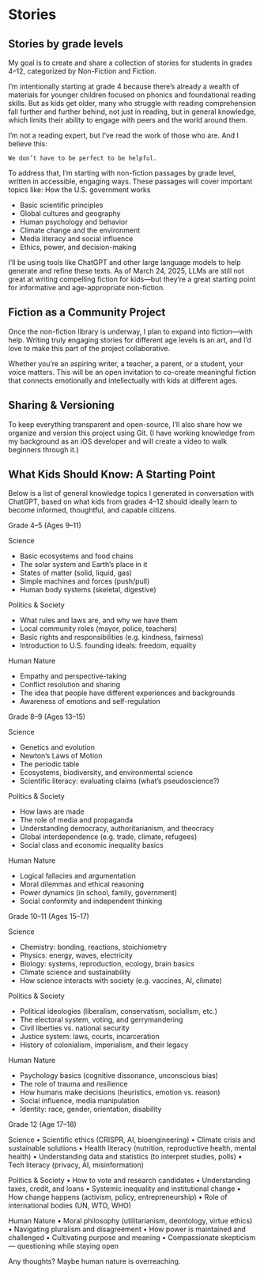 # Stories
## Stories by grade levels

My goal is to create and share a collection of stories for students in grades 4–12, categorized by Non-Fiction and Fiction.

I’m intentionally starting at grade 4 because there’s already a wealth of materials for younger children focused on phonics and foundational reading skills. But as kids get older, many who struggle with reading comprehension fall further and further behind, not just in reading, but in general knowledge, which limits their ability to engage with peers and the world around them.

I’m not a reading expert, but I’ve read the work of those who are. And I believe this:

	We don’t have to be perfect to be helpful.

To address that, I’m starting with non-fiction passages by grade level, written in accessible, engaging ways. These passages will cover important topics like:
How the U.S. government works <br>
- Basic scientific principles
- Global cultures and geography
- Human psychology and behavior
- Climate change and the environment
- Media literacy and social influence
- Ethics, power, and decision-making

I’ll be using tools like ChatGPT and other large language models to help generate and refine these texts. As of March 24, 2025, LLMs are still not great at writing compelling fiction for kids—but they’re a great starting point for informative and age-appropriate non-fiction.

## Fiction as a Community Project

Once the non-fiction library is underway, I plan to expand into fiction—with help. Writing truly engaging stories for different age levels is an art, and I’d love to make this part of the project collaborative.

Whether you’re an aspiring writer, a teacher, a parent, or a student, your voice matters. This will be an open invitation to co-create meaningful fiction that connects emotionally and intellectually with kids at different ages.

## Sharing & Versioning

To keep everything transparent and open-source, I’ll also share how we organize and version this project using Git. (I have working knowledge from my background as an iOS developer and will create a video to walk beginners through it.)

## What Kids Should Know: A Starting Point

Below is a list of general knowledge topics I generated in conversation with ChatGPT, based on what kids from grades 4–12 should ideally learn to become informed, thoughtful, and capable citizens.


Grade 4–5 (Ages 9–11)

Science
- Basic ecosystems and food chains
- The solar system and Earth’s place in it
- States of matter (solid, liquid, gas)
- Simple machines and forces (push/pull)
- Human body systems (skeletal, digestive)

Politics & Society
- What rules and laws are, and why we have them
- Local community roles (mayor, police, teachers)
- Basic rights and responsibilities (e.g. kindness, fairness)
- Introduction to U.S. founding ideals: freedom, equality

Human Nature
- Empathy and perspective-taking
- Conflict resolution and sharing
- The idea that people have different experiences and backgrounds
- Awareness of emotions and self-regulation

Grade 8–9 (Ages 13–15)

Science
- Genetics and evolution
- Newton’s Laws of Motion
- The periodic table
- Ecosystems, biodiversity, and environmental science
- Scientific literacy: evaluating claims (what’s pseudoscience?)

Politics & Society
- How laws are made
- The role of media and propaganda
- Understanding democracy, authoritarianism, and theocracy
- Global interdependence (e.g. trade, climate, refugees)
- Social class and economic inequality basics

Human Nature
- Logical fallacies and argumentation
- Moral dilemmas and ethical reasoning
- Power dynamics (in school, family, government)
- Social conformity and independent thinking

Grade 10–11 (Ages 15–17)

Science
- Chemistry: bonding, reactions, stoichiometry
- Physics: energy, waves, electricity
- Biology: systems, reproduction, ecology, brain basics
- Climate science and sustainability
- How science interacts with society (e.g. vaccines, AI, climate)

Politics & Society
- Political ideologies (liberalism, conservatism, socialism, etc.)
- The electoral system, voting, and gerrymandering
- Civil liberties vs. national security
- Justice system: laws, courts, incarceration
- History of colonialism, imperialism, and their legacy

Human Nature
- Psychology basics (cognitive dissonance, unconscious bias)
- The role of trauma and resilience
- How humans make decisions (heuristics, emotion vs. reason)
- Social influence, media manipulation
- Identity: race, gender, orientation, disability

Grade 12 (Age 17–18)

Science
	•	Scientific ethics (CRISPR, AI, bioengineering)
	•	Climate crisis and sustainable solutions
	•	Health literacy (nutrition, reproductive health, mental health)
	•	Understanding data and statistics (to interpret studies, polls)
	•	Tech literacy (privacy, AI, misinformation)

Politics & Society
	•	How to vote and research candidates
	•	Understanding taxes, credit, and loans
	•	Systemic inequality and institutional change
	•	How change happens (activism, policy, entrepreneurship)
	•	Role of international bodies (UN, WTO, WHO)

Human Nature
	•	Moral philosophy (utilitarianism, deontology, virtue ethics)
	•	Navigating pluralism and disagreement
	•	How power is maintained and challenged
	•	Cultivating purpose and meaning
	•	Compassionate skepticism — questioning while staying open

Any thoughts? Maybe human nature is overreaching.
